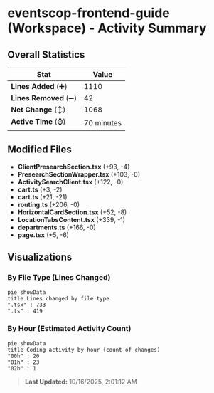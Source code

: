 # eventscop-frontend-guide (Workspace) - Activity Summary 

## Overall Statistics

| Stat                   | Value                                                             |
| ---------------------- | ----------------------------------------------------------------- |
| **Lines Added** (➕)   | 1110                                          |
| **Lines Removed** (➖) | 42                                        |
| **Net Change** (↕)    | 1068                |
| **Active Time** (⌚)   | 70 minutes |


## Modified Files
- **ClientPresearchSection.tsx** (+93, -4)
- **PresearchSectionWrapper.tsx** (+103, -0)
- **ActivitySearchClient.tsx** (+122, -0)
- **cart.ts** (+3, -2)
- **cart.ts** (+21, -21)
- **routing.ts** (+206, -0)
- **HorizontalCardSection.tsx** (+52, -8)
- **LocationTabsContent.tsx** (+339, -1)
- **departments.ts** (+166, -0)
- **page.tsx** (+5, -6)

## Visualizations

### By File Type (Lines Changed)

```mermaid
pie showData
title Lines changed by file type
".tsx" : 733
".ts" : 419
```

### By Hour (Estimated Activity Count)

```mermaid
pie showData
title Coding activity by hour (count of changes)
"00h" : 20
"01h" : 23
"02h" : 1
```


> **Last Updated:** 10/16/2025, 2:01:12 AM